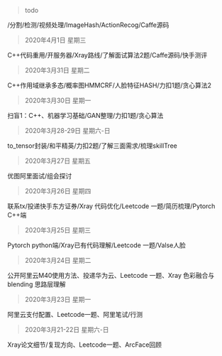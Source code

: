 
> todo

/分割/检测/视频处理/ImageHash/ActionRecog/Caffe源码

> 2020年4月1日 星期三

C++代码重用/开服务器/Xray路线/了解面试算法2题/Caffe源码/快手测评

> 2020年3月31日 星期二

C++作用域继承多态/概率图HMMCRF/人脸特征HASH/力扣1题/贪心算法2

> 2020年3月30日 星期一

扫盲1：C++、机器学习基础/GAN整理/力扣1题/贪心算法

> 2020年3月28-29日 星期六-日

to_tensor封装/和平精英/力扣2题/了解三面需求/梳理skillTree

> 2020年3月27日 星期五

优图阿里面试/组会探讨

> 2020年3月26日 星期四

联系tx/投递快手东方证券/Xray 代码优化/Leetcode 一题/简历梳理/Pytorch C++端

> 2020年3月25日 星期三

Pytorch python端/Xray已有代码理解/Leetcode 一题/Valse人脸

> 2020年3月24日 星期二

公开阿里云M40使用方法、投递华为云、Leetcode 一题、Xray 色彩融合与 blending 思路层理解

> 2020年3月23日 星期一

阿里云支付配置、Leetcode一题、阿里笔试/行测

> 2020年3月21-22日 星期六-日    

Xray论文细节/复现方向、Leetcode一题、ArcFace回顾
